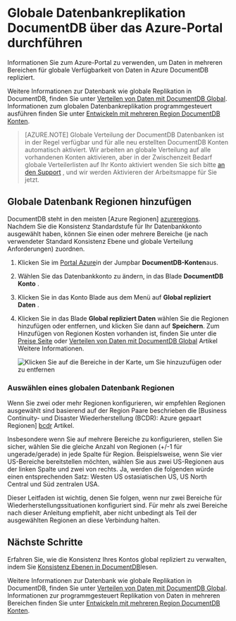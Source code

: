 <properties
    pageTitle="Globale Datenbankreplikation DocumentDB | Microsoft Azure"
    description="Erfahren Sie, wie die globale Replikation Ihres Kontos DocumentDB über das Azure-Portal zu verwalten."
    services="documentdb"
    keywords="globale Datenbank, Replikation"
    documentationCenter=""
    authors="mimig1"
    manager="jhubbard"
    editor="cgronlun"/>

<tags
    ms.service="documentdb"
    ms.workload="data-services"
    ms.tgt_pltfrm="na"
    ms.devlang="na"
    ms.topic="article"
    ms.date="10/17/2016"
    ms.author="mimig"/>

# <a name="how-to-perform-documentdb-global-database-replication-using-the-azure-portal"></a>Globale Datenbankreplikation DocumentDB über das Azure-Portal durchführen

Informationen Sie zum Azure-Portal zu verwenden, um Daten in mehreren Bereichen für globale Verfügbarkeit von Daten in Azure DocumentDB repliziert.

Weitere Informationen zur Datenbank wie globale Replikation in DocumentDB, finden Sie unter [Verteilen von Daten mit DocumentDB Global](documentdb-distribute-data-globally.md). Informationen zum globalen Datenbankreplikation programmgesteuert ausführen finden Sie unter [Entwickeln mit mehreren Region DocumentDB Konten](documentdb-developing-with-multiple-regions.md).

> [AZURE.NOTE] Globale Verteilung der DocumentDB Datenbanken ist in der Regel verfügbar und für alle neu erstellten DocumentDB Konten automatisch aktiviert. Wir arbeiten an globale Verteilung auf alle vorhandenen Konten aktivieren, aber in der Zwischenzeit Bedarf globale Verteilerlisten auf Ihr Konto aktiviert wenden Sie sich bitte [an den Support](https://portal.azure.com/?#blade/Microsoft_Azure_Support/HelpAndSupportBlade) , und wir werden Aktivieren der Arbeitsmappe für Sie jetzt.

## <a name="a-idaddregionaadd-global-database-regions"></a><a id="addregion"></a>Globale Datenbank Regionen hinzufügen

DocumentDB steht in den meisten [Azure Regionen] [azureregions]. Nachdem Sie die Konsistenz Standardstufe für Ihr Datenbankkonto ausgewählt haben, können Sie einen oder mehrere Bereiche (je nach verwendeter Standard Konsistenz Ebene und globale Verteilung Anforderungen) zuordnen.

1. Klicken Sie im [Portal Azure](https://portal.azure.com/)in der Jumpbar **DocumentDB-Konten**aus.
2. Wählen Sie das Datenbankkonto zu ändern, in das Blade **DocumentDB Konto** .
3. Klicken Sie in das Konto Blade aus dem Menü auf **Global repliziert Daten** .
4. Klicken Sie in das Blade **Global repliziert Daten** wählen Sie die Regionen hinzufügen oder entfernen, und klicken Sie dann auf **Speichern**. Zum Hinzufügen von Regionen Kosten vorhanden ist, finden Sie unter die [Preise Seite](https://azure.microsoft.com/pricing/details/documentdb/) oder [Verteilen von Daten mit DocumentDB Global](documentdb-distribute-data-globally.md) Artikel Weitere Informationen.

    ![Klicken Sie auf die Bereiche in der Karte, um Sie hinzuzufügen oder zu entfernen][1]

### <a name="selecting-global-database-regions"></a>Auswählen eines globalen Datenbank Regionen

Wenn Sie zwei oder mehr Regionen konfigurieren, wir empfehlen Regionen ausgewählt sind basierend auf der Region Paare beschrieben die [Business Continuity- und Disaster Wiederherstellung (BCDR): Azure gepaart Regionen]  [ bcdr] Artikel.

Insbesondere wenn Sie auf mehrere Bereiche zu konfigurieren, stellen Sie sicher, wählen Sie die gleiche Anzahl von Regionen (+/-1 für ungerade/gerade) in jede Spalte für Region. Beispielsweise, wenn Sie vier US-Bereiche bereitstellen möchten, wählen Sie aus zwei US-Regionen aus der linken Spalte und zwei von rechts. Ja, werden die folgenden würde einen entsprechenden Satz: Westen US ostasiatischen US, US North Central und Süd zentralen USA.

Dieser Leitfaden ist wichtig, denen Sie folgen, wenn nur zwei Bereiche für Wiederherstellungssituationen konfiguriert sind. Für mehr als zwei Bereiche nach dieser Anleitung empfiehlt, aber nicht unbedingt als Teil der ausgewählten Regionen an diese Verbindung halten.

<!---
## <a id="selectwriteregion"></a>Select the write region

While all regions associated with your DocumentDB database account can serve reads (both, single item as well as multi-item paginated reads) and queries, only one region can actively receive the write (insert, upsert, replace, delete) requests. To set the active write region, do the following  


1. In the **DocumentDB Account** blade, select the database account to modify.
2. In the account blade, if the **All Settings** blade is not already opened, click **All Settings**.
3. In the **All Settings** blade, click **Write Region Priority**.
    ![Change the write region under DocumentDB Account > Settings > Add/Remove Regions][2]
4. Click and drag regions to order the list of regions. The first region in the list of regions is the active write region.
    ![Change the write region by reordering the region list under DocumentDB Account > Settings > Change Write Regions][3]
-->

## <a name="a-idnextanext-steps"></a><a id="next"></a>Nächste Schritte

Erfahren Sie, wie die Konsistenz Ihres Kontos global repliziert zu verwalten, indem Sie [Konsistenz Ebenen in DocumentDB](documentdb-consistency-levels.md)lesen.

Weitere Informationen zur Datenbank wie globale Replikation in DocumentDB, finden Sie unter [Verteilen von Daten mit DocumentDB Global](documentdb-distribute-data-globally.md). Informationen zur programmgesteuert Replikation von Daten in mehreren Bereichen finden Sie unter [Entwickeln mit mehreren Region DocumentDB Konten](documentdb-developing-with-multiple-regions.md).

<!--Image references-->
[1]: ./media/documentdb-portal-global-replication/documentdb-add-region.png
[2]: ./media/documentdb-portal-global-replication/documentdb_change_write_region-1.png
[3]: ./media/documentdb-portal-global-replication/documentdb_change_write_region-2.png

<!--Reference style links - using these makes the source content way more readable than using inline links-->
[bcdr]: https://azure.microsoft.com/documentation/articles/best-practices-availability-paired-regions/
[consistency]: https://azure.microsoft.com/documentation/articles/documentdb-consistency-levels/
[azureregions]: https://azure.microsoft.com/en-us/regions/#services
[offers]: https://azure.microsoft.com/en-us/pricing/details/documentdb/
